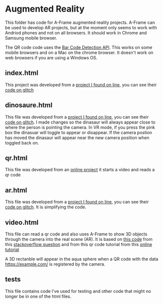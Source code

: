 # Augmented Reality
This folder has code for A-Frame augmented reality projects. 
A-Frame can be used to develop AR projects, but at the moment only seems to work with Andriod phones and not on all browsers. It should work in Chrome and Samsung mobile browser.

The QR code code uses the [Bar Code Detection API](https://developer.mozilla.org/en-US/docs/Web/API/Barcode_Detection_API). This works on some mobile browsers and on a Mac on the chrome browser. It doesn't work on web browsers if you are using a Windows OS.

## index.html
This project was developed from a [project I found on line](https://aframe.io/blog/webxr-ar-module/), you can see their [code on glitch](https://glitch.com/edit/#!/xr-spinosaurus?path=style.css%3A1%3A0)

## dinosaure.html
This file was developed from a [project I found on line](https://aframe.io/blog/webxr-ar-module/), you can see their [code on glitch](https://glitch.com/edit/#!/xr-spinosaurus?path=style.css%3A1%3A0). I made changes so the dinasaur will always appear close to where the person is pointing the camera. In VR mode, if you press the pink box the dinasuar will toggle to appear or disappear. If the camera postion has moved the dinasaur will appear near the new camera position when toggled back on.

## qr.html
This file was developed from an [online project](https://itnext.io/creating-a-real-time-qr-code-scanner-with-vanilla-javascript-part-1-2-creating-the-scanner-a8934ee8f614) it starts a video and reads a qr code

## ar.html
This file was developed from a [project I found on line](https://aframe.io/blog/webxr-ar-module/), you can see their [code on glitch](https://glitch.com/edit/#!/xr-spinosaurus?path=style.css%3A1%3A0). It is simplifying the code.

## video.html
This file can read a qr code and also uses A-Frame to show 3D objects through the camera into the real scene (AR). It is based on [this code](https://glitch.com/edit/#!/stack-57493298) from this [stackoverflow question](https://stackoverflow.com/questions/57493298/a-frame-with-device-camera-how-to-see-video-behind-the-a-scene) and from this qr code tutorial from this [online tutorial](https://itnext.io/creating-a-real-time-qr-code-scanner-with-vanilla-javascript-part-1-2-creating-the-scanner-a8934ee8f614)

A 3D rectanble will appear in the aqua sphere when a QR code with the data https://example.com/ is registered by the camera.

## tests
This file contains code I've used for testing and other code that might no longer be in one of the html files.